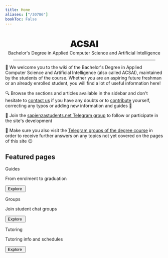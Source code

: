 ```yaml
---
title: Home
aliases: ["/30786"]
bookToc: False
---
```


<h1 align="center" class="title_grad" id="title_grad_acsai" style="font-weight: 900">ACSAI</h1>
<p align="center" style="margin-top: -15px">Bachelor's Degree in Applied Computer Science and Artificial Intelligence</p>

<div style="width: 90%; height: 1px; background-color: #606060; margin-left: auto; margin-right: auto"></div>

👋 We welcome you to the wiki of the Bachelor's Degree in Applied Computer Science and Artificial Intelligence (also called ACSAI), maintained by the students of the course. Whether you are an aspiring future freshman or an already enrolled student, you will find a lot of useful information here!

🔍 Browse the sections and articles available in the sidebar and don't hesitate to [contact us](contributing/contacts/) if you have any doubts or to [contribute](contributing/how-to-contribute/) yourself, correcting any typos or adding new information and guides 💪

🙌 Join the [sapienzastudents.net Telegram group](https://t.me/+HNxbzlSpXA9lYWY8) to follow or participate in the site's development

👥 Make sure you also visit the [Telegram groups of the degree course](channels/groups) in order to receive further answers on any topics not yet covered on the pages of this site 😉

## Featured pages
<div class="home_evid">
    <div class="home_page" id="home_timeline">
        <p class="home_box_text_title" id="home_wiki_text">Guides</p>
        <p class="home_box_text">From enrolment to graduation</p>
        <button class="explore_more" onclick="window.location.href = 'info/freshmen/timeline/'">Explore&nbsp<i class="fa-solid fa-arrow-right"></i></button>
    </div>
    <div class="home_page" id="home_ssn_groups">
        <p class="home_box_text_title" id="home_wiki_text">Groups</p>
        <p class="home_box_text">Join student chat groups</p>
        <button class="explore_more" onclick="window.location.href = 'channels/groups/'">Explore&nbsp<i class="fa-solid fa-arrow-right"></i></button>
    </div>
    <div class="home_page" id="home_tutoring">
        <p class="home_box_text_title" id="home_enroll_text">Tutoring</p>
        <p class="home_box_text">Tutoring info and schedules</p>
        <button class="explore_more" onclick="window.location.href = 'info/services/tutoring/'">Explore&nbsp<i class="fa-solid fa-arrow-right"></i></button>
    </div>
</div>
